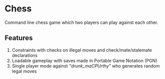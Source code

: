 # Chess
Command line chess game which two players can play against each other.

## Features
1. Constraints with checks on illegal moves and check/mate/stalemate declarations
2. Loadable gameplay with saves made in Portable Game Notation (PGN)
3. Single player mode against <em>"drunk_maCPUrthy"</em> who generates random legal moves
